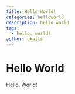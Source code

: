 ```yaml
---
title: Hello World!
categories: helloworld
description: hello world
tags:
  - hello, world!
author: okaits
---
```

# Hello World
Hello, World!
